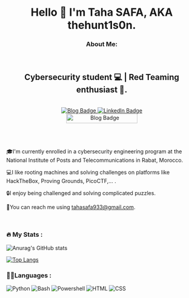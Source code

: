 <div id="header" align="center"> 
  
  # Hello 👋 I'm Taha SAFA, AKA thehunt1s0n.
  
</div>

<div align="center">
  
### About Me:

</div>
<br>


<div id="header" align="center">
  
  ## Cybersecurity student 💻 | Red Teaming enthusiast 🔴.
  
</div>
<br>

<div id="badges" align="center">
  <a href="https://thehunt1s0n.github.io/">
    <img src="https://img.shields.io/badge/Blog-black?style=for-the-badge&logo=github&logoColor=white" alt="Blog Badge">
  </a>
  <a href="https://www.linkedin.com/in/taha-safa-a094a3248/">
    <img src="https://img.shields.io/badge/LinkedIn-blue?style=for-the-badge&logo=linkedin&logoColor=white" alt="LinkedIn Badge">
  </a>
  <br>
  <a href="https://twitter.com/thehunt1s0n">
    <img src="https://img.shields.io/twitter/follow/thehunt1s0n.svg?labelColor=black" alt="Blog Badge" style="width: 188px; height: 25px;">
  </a>
</div>
<br>


<div align="center">
  <img src="https://komarev.com/ghpvc/?username=thehunt1s0n&style=flat-square&color=blue" alt=""/>
</div>
<br>
<br>

<div align="left">
  
  :mortar_board:I'm currently enrolled in a cybersecurity engineering program at the National Institute of Posts and Telecommunications in Rabat, Morocco.

  :computer:I like rooting machines and solving challenges on platforms like HackTheBox, Proving Grounds, PicoCTF,... .

  :lock:I enjoy being challenged and solving complicated puzzles.

  :email:You can reach me using tahasafa933@gmail.com.
</div>
<br>

### :fire: My Stats :

![Anurag's GitHub stats](https://github-readme-stats.vercel.app/api?username=thehunt1s0n&show_icons=true&theme=tokyonight)

[![Top Langs](https://github-readme-stats.vercel.app/api/top-langs/?username=thehunt1s0n&layout=compact&theme=tokyonight)](https://github.com/anuraghazra/github-readme-stats)

### 👩‍💻Languages : 

![Python](https://img.shields.io/badge/Python-FFD43B?style=for-the-badge&logo=python&logoColor=blue) ![Bash](https://img.shields.io/badge/Shell_Script-121011?style=for-the-badge&logo=gnu-bash&logoColor=white) ![Powershell](https://img.shields.io/badge/powershell-5391FE?style=for-the-badge&logo=powershell&logoColor=white) ![HTML](https://img.shields.io/badge/HTML5-E34F26?style=for-the-badge&logo=html5&logoColor=white) ![CSS](https://img.shields.io/badge/CSS3-1572B6?style=for-the-badge&logo=css3&logoColor=white)

<!--
**thehunt1s0n/thehunt1s0n** is a ✨ _special_ ✨ repository because its `README.md` (this file) appears on your GitHub profile.

Here are some ideas to get you started:

- 🔭 I’m currently working on ...
- 🌱 I’m currently learning ...
- 👯 I’m looking to collaborate on ...
- 🤔 I’m looking for help with ...
- 💬 Ask me about ...
- 📫 How to reach me: ...
- 😄 Pronouns: ...
- ⚡ Fun fact: ...
-->

